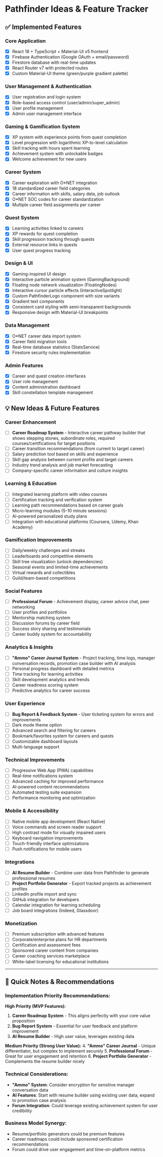 # Pathfinder Ideas & Feature Tracker

## ✅ Implemented Features

### Core Application
- [x] React 18 + TypeScript + Material-UI v5 frontend
- [x] Firebase Authentication (Google OAuth + email/password)
- [x] Firestore database with real-time updates
- [x] React Router v7 with protected routes
- [x] Custom Material-UI theme (green/purple gradient palette)

### User Management & Authentication
- [x] User registration and login system
- [x] Role-based access control (user/admin/super_admin)
- [x] User profile management
- [x] Admin user management interface

### Gaming & Gamification System
- [x] XP system with experience points from quest completion
- [x] Level progression with logarithmic XP-to-level calculation
- [x] Skill tracking with hours spent learning
- [x] Achievement system with unlockable badges
- [x] Welcome achievement for new users

### Career System
- [x] Career exploration with O*NET integration
- [x] 18 standardized career field categories
- [x] Career information with skills, salary data, job outlook
- [x] O*NET SOC codes for career standardization
- [x] Multiple career field assignments per career

### Quest System
- [x] Learning activities linked to careers
- [x] XP rewards for quest completion
- [x] Skill progression tracking through quests
- [x] External resource links in quests
- [x] User quest progress tracking

### Design & UI
- [x] Gaming-inspired UI design
- [x] Interactive particle animation system (GamingBackground)
- [x] Floating node network visualization (FloatingNodes)
- [x] Interactive cursor particle effects (InteractiveSpotlight)
- [x] Custom PathfinderLogo component with size variants
- [x] Gradient text components
- [x] Consistent card styling with semi-transparent backgrounds
- [x] Responsive design with Material-UI breakpoints

### Data Management
- [x] O*NET career data import system
- [x] Career field migration tools
- [x] Real-time database statistics (StatsService)
- [x] Firestore security rules implementation

### Admin Features
- [x] Career and quest creation interfaces
- [x] User role management
- [x] Content administration dashboard
- [x] Skill constellation template management

## 💡 New Ideas & Future Features

### Career Enhancement
- [ ] **Career Roadmap System** - Interactive career pathway builder that shows stepping stones, subordinate roles, required courses/certifications for target positions
- [ ] Career transition recommendations (from current to target career)
- [ ] Salary prediction tool based on skills and experience
- [ ] Skill gap analysis between current profile and target careers
- [ ] Industry trend analysis and job market forecasting
- [ ] Company-specific career information and culture insights

### Learning & Education
- [ ] Integrated learning platform with video courses
- [ ] Certification tracking and verification system
- [ ] Learning path recommendations based on career goals
- [ ] Micro-learning modules (5-10 minute sessions)
- [ ] AI-powered personalized study plans
- [ ] Integration with educational platforms (Coursera, Udemy, Khan Academy)

### Gamification Improvements
- [ ] Daily/weekly challenges and streaks
- [ ] Leaderboards and competitive elements
- [ ] Skill tree visualization (unlock dependencies)
- [ ] Seasonal events and limited-time achievements
- [ ] Virtual rewards and collectibles
- [ ] Guild/team-based competitions

### Social Features
- [ ] **Professional Forum** - Achievement display, career advice chat, peer networking
- [ ] User profiles and portfolios
- [ ] Mentorship matching system
- [ ] Discussion forums by career field
- [ ] Success story sharing and testimonials
- [ ] Career buddy system for accountability

### Analytics & Insights
- [ ] **"Ammo" Career Journal System** - Project tracking, time logs, manager conversation records, promotion case builder with AI analysis
- [ ] Personal progress dashboard with detailed metrics
- [ ] Time tracking for learning activities
- [ ] Skill development analytics and trends
- [ ] Career readiness scoring system
- [ ] Predictive analytics for career success

### User Experience
- [ ] **Bug Report & Feedback System** - User ticketing system for errors and improvements
- [ ] Dark mode theme option
- [ ] Advanced search and filtering for careers
- [ ] Bookmark/favorites system for careers and quests
- [ ] Customizable dashboard layouts
- [ ] Multi-language support

### Technical Improvements
- [ ] Progressive Web App (PWA) capabilities
- [ ] Real-time notifications system
- [ ] Advanced caching for improved performance
- [ ] AI-powered content recommendations
- [ ] Automated testing suite expansion
- [ ] Performance monitoring and optimization

### Mobile & Accessibility
- [ ] Native mobile app development (React Native)
- [ ] Voice commands and screen reader support
- [ ] High contrast mode for visually impaired users
- [ ] Keyboard navigation improvements
- [ ] Touch-friendly interface optimizations
- [ ] Push notifications for mobile users

### Integrations
- [ ] **AI Resume Builder** - Combine user data from Pathfinder to generate professional resumes
- [ ] **Project Portfolio Generator** - Export tracked projects as achievement profiles
- [ ] LinkedIn profile import and sync
- [ ] GitHub integration for developers
- [ ] Calendar integration for learning scheduling
- [ ] Job board integrations (Indeed, Glassdoor)

### Monetization
- [ ] Premium subscription with advanced features
- [ ] Corporate/enterprise plans for HR departments
- [ ] Certification and assessment fees
- [ ] Sponsored career content from companies
- [ ] Career coaching services marketplace
- [ ] White-label licensing for educational institutions

---

## 📝 Quick Notes & Recommendations

### Implementation Priority Recommendations:

**High Priority (MVP Features):**
1. **Career Roadmap System** - This aligns perfectly with your core value proposition
2. **Bug Report System** - Essential for user feedback and platform improvement
3. **AI Resume Builder** - High user value, leverages existing data

**Medium Priority (Strong User Value):**
4. **"Ammo" Career Journal** - Unique differentiator, but complex to implement securely
5. **Professional Forum** - Great for user engagement and retention
6. **Project Portfolio Generator** - Complements the resume builder nicely

### Technical Considerations:
- **"Ammo" System**: Consider encryption for sensitive manager conversation data
- **AI Features**: Start with resume builder using existing user data, expand to promotion case analysis
- **Forum Integration**: Could leverage existing achievement system for user credibility

### Business Model Synergy:
- Resume/portfolio generators could be premium features
- Career roadmaps could include sponsored certification recommendations
- Forum could drive user engagement and time-on-platform metrics  